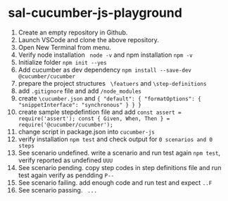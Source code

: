 # sal-cucumber-js-playground

1. Create an empty repository in Github.
2. Launch VSCode and clone the above repository.
3. Open New Terminal from menu.
4. Verify node installation ``` node -v``` and npm installation ```npm -v```
5. Initialize folder ```npm init --yes```
6. Add cucumber as dev dependency ```npm install --save-dev @cucumber/cucumber```
7. prepare the project structures ``` \featuers``` and ```\step-definitions```
8. add ```.gitignore``` file and add ```/node_modules```
9. create ```\cucumber.json``` and ```{
                                          "default": {
                                              "formatOptions": {
                                                  "snippetInterface": "synchronous"
                                              }
                                          }
                                      }```
10. create sample stepdefintion file and add ```const assert = require('assert');
                                                const { Given, When, Then } = require('@cucumber/cucumber');```
11. change script in package.json into ```cucumber-js```
12. verify installation ```npm test``` and check output for ```0 scenarios and 0 steps```
13. See scenario undefined. write a scenario and run test again ```npm test```, verify reported as undefined ```UUU```
14. See scenario pending. copy step codes in step definitions file and run test again verify as pendding ```P--```
15. See scenario failing. add enough code and run test and expect ```..F```
16. See scenario passing. ``` ...```
